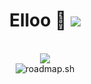 <h1 align="center">Elloo 👋 <img src="https://komarev.com/ghpvc/?username=Nakshatra-14"></h1>

<p align="center">
    <br>
    <img src="https://github-readme-stats.vercel.app/api?username=Nakshatra-14&show_icons=true&theme=blue&show_owner=true&count_private=true">
    <br>
    <a><img src="https://roadmap.sh/card/wide/67261e6931d65c235d358c61?variant=dark&roadmaps=cpp%2Cjava" alt="roadmap.sh"/></a>
              
    
